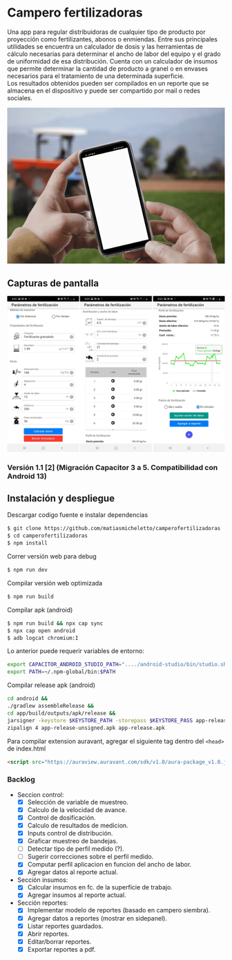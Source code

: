 # Campero fertilizadoras

Una app para regular distribuidoras de cualquier tipo de producto por proyección como fertilizantes, abonos o enmiendas. Entre sus principales utilidades se encuentra un calculador de dosis y las herramientas de cálculo necesarias para determinar el ancho de labor del equipo y el grado de uniformidad de esa distribución.
Cuenta con un calculador de insumos que permite determinar la cantidad de producto a granel o en envases necesarios para el tratamiento de una determinada superficie.  
Los resultados obtenidos pueden ser compilados en un reporte que se almacena en el dispositivo y puede ser compartido por mail o redes sociales.

![screencapture](doc/promotional.gif)

## Capturas de pantalla
![captura1](doc/screenshots.png)

### Versión 1.1 [2] (Migración Capacitor 3 a 5. Compatibilidad con Android 13)


## Instalación y despliegue

Descargar codigo fuente e instalar dependencias
```bash
$ git clone https://github.com/matiasmicheletto/camperofertilizadoras
$ cd camperofertilizadoras
$ npm install
```

Correr versión web para debug
```bash
$ npm run dev
```

Compilar versión web optimizada
```bash
$ npm run build
```


Compilar apk (android)
```bash
$ npm run build && npx cap sync
$ npx cap open android
$ adb logcat chromium:I
```

Lo anterior puede requerir variables de entorno:
```bash
export CAPACITOR_ANDROID_STUDIO_PATH="..../android-studio/bin/studio.sh"
export PATH=~/.npm-global/bin:$PATH  
```


Compilar release apk (android)
```bash
cd android && 
./gradlew assembleRelease && 
cd app/build/outputs/apk/release &&
jarsigner -keystore $KEYSTORE_PATH -storepass $KEYSTORE_PASS app-release-unsigned.apk $KEYSTORE_ALIAS && 
zipalign 4 app-release-unsigned.apk app-release.apk
```

Para compilar extension auravant, agregar el siguiente tag dentro del ```<head>``` de index.html
```html
<script src="https://auraview.auravant.com/sdk/v1.0/aura-package_v1.0.js"></script>
``` 

### Backlog

  - Seccion control:  
    - [x] Selección de variable de muestreo.  
    - [x] Calculo de la velocidad de avance.  
    - [x] Control de dosificación.  
    - [x] Calculo de resultados de medicion.  
    - [x] Inputs control de distribución.  
    - [x] Graficar muestreo de bandejas.  
    - [ ] Detectar tipo de perfil medido (?).  
    - [ ] Sugerir correcciones sobre el perfil medido.  
    - [x] Computar perfil aplicacion en funcion del ancho de labor.  
    - [x] Agregar datos al reporte actual.  
  - Sección insumos:  
    - [x] Calcular insumos en fc. de la superficie de trabajo.  
    - [x] Agregar insumos al reporte actual.  
  - Sección reportes:  
    - [x] Implementar modelo de reportes (basado en campero siembra).  
    - [x] Agregar datos a reportes (mostrar en sidepanel).  
    - [x] Listar reportes guardados.  
    - [x] Abrir reportes.  
    - [x] Editar/borrar reportes.  
    - [x] Exportar reportes a pdf.  
